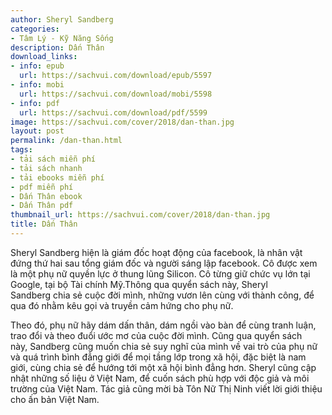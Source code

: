 ```yaml
---
author: Sheryl Sandberg
categories:
- Tâm Lý - Kỹ Năng Sống
description: Dấn Thân
download_links:
- info: epub
  url: https://sachvui.com/download/epub/5597
- info: mobi
  url: https://sachvui.com/download/mobi/5598
- info: pdf
  url: https://sachvui.com/download/pdf/5599
image: https://sachvui.com/cover/2018/dan-than.jpg
layout: post
permalink: /dan-than.html
tags:
- tải sách miễn phí
- tải sách nhanh
- tải ebooks miễn phí
- pdf miễn phí
- Dấn Thân ebook
- Dấn Thân pdf
thumbnail_url: https://sachvui.com/cover/2018/dan-than.jpg
title: Dấn Thân
---
```


 <div class="item-desc text-justify"> <p>Sheryl Sandberg hiện là giám đốc hoạt động của facebook, là nhân vật đứng thứ hai sau tổng giám đốc và người sáng lập facebook. Cô được xem là một phụ nữ quyền lực ở thung lũng Silicon. Cô từng giữ chức vụ lớn tại Google, tại bộ Tài chính Mỹ.Thông qua quyển sách này, Sheryl Sandberg chia sẻ cuộc đời mình, những vươn lên cùng với thành công, để qua đó nhằm kêu gọi và truyền cảm hứng cho phụ nữ.</p><p>Theo đó, phụ nữ hãy dám dấn thân, dám ngồi vào bàn để cùng tranh luận, trao đổi và theo đuổi ước mơ của cuộc đời mình. Cũng qua quyển sách này, Sandberg cũng muốn chia sẻ suy nghĩ của mình về vai trò của phụ nữ và quá trình bình đẳng giới để mọi tầng lớp trong xã hội, đặc biệt là nam giới, cùng chia sẻ để hướng tới một xã hội bình đẳng hơn. Sheryl cũng cập nhật những số liệu ở Việt Nam, để cuốn sách phù hợp với độc giả và môi trường của Việt Nam. Tác giả cũng mời bà Tôn Nữ Thị Ninh viết lời giới thiệu cho ấn bản Việt Nam.</p> </div>